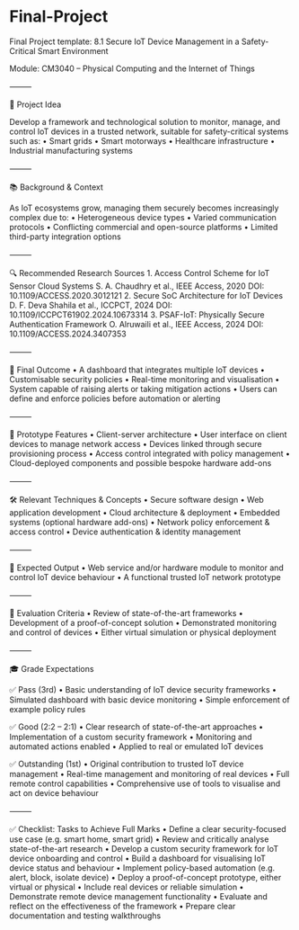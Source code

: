 # Final-Project

Final Project template: 8.1
Secure IoT Device Management in a Safety-Critical Smart Environment

Module: CM3040 – Physical Computing and the Internet of Things

⸻

🧠 Project Idea

Develop a framework and technological solution to monitor, manage, and control IoT devices in a trusted network, suitable for safety-critical systems such as:
	•	Smart grids
	•	Smart motorways
	•	Healthcare infrastructure
	•	Industrial manufacturing systems

⸻

📚 Background & Context

As IoT ecosystems grow, managing them securely becomes increasingly complex due to:
	•	Heterogeneous device types
	•	Varied communication protocols
	•	Conflicting commercial and open-source platforms
	•	Limited third-party integration options

⸻

🔍 Recommended Research Sources
	1.	Access Control Scheme for IoT Sensor Cloud Systems
S. A. Chaudhry et al., IEEE Access, 2020
DOI: 10.1109/ACCESS.2020.3012121
	2.	Secure SoC Architecture for IoT Devices
D. F. Deva Shahila et al., ICCPCT, 2024
DOI: 10.1109/ICCPCT61902.2024.10673314
	3.	PSAF-IoT: Physically Secure Authentication Framework
O. Alruwaili et al., IEEE Access, 2024
DOI: 10.1109/ACCESS.2024.3407353

⸻

🎯 Final Outcome
	•	A dashboard that integrates multiple IoT devices
	•	Customisable security policies
	•	Real-time monitoring and visualisation
	•	System capable of raising alerts or taking mitigation actions
	•	Users can define and enforce policies before automation or alerting

⸻

🧪 Prototype Features
	•	Client-server architecture
	•	User interface on client devices to manage network access
	•	Devices linked through secure provisioning process
	•	Access control integrated with policy management
	•	Cloud-deployed components and possible bespoke hardware add-ons

⸻

🛠️ Relevant Techniques & Concepts
	•	Secure software design
	•	Web application development
	•	Cloud architecture & deployment
	•	Embedded systems (optional hardware add-ons)
	•	Network policy enforcement & access control
	•	Device authentication & identity management

⸻

🧾 Expected Output
	•	Web service and/or hardware module to monitor and control IoT device behaviour
	•	A functional trusted IoT network prototype

⸻

🧪 Evaluation Criteria
	•	Review of state-of-the-art frameworks
	•	Development of a proof-of-concept solution
	•	Demonstrated monitoring and control of devices
	•	Either virtual simulation or physical deployment

⸻

🎓 Grade Expectations

✅ Pass (3rd)
	•	Basic understanding of IoT device security frameworks
	•	Simulated dashboard with basic device monitoring
	•	Simple enforcement of example policy rules

✅ Good (2:2 – 2:1)
	•	Clear research of state-of-the-art approaches
	•	Implementation of a custom security framework
	•	Monitoring and automated actions enabled
	•	Applied to real or emulated IoT devices

✅ Outstanding (1st)
	•	Original contribution to trusted IoT device management
	•	Real-time management and monitoring of real devices
	•	Full remote control capabilities
	•	Comprehensive use of tools to visualise and act on device behaviour

⸻

✅ Checklist: Tasks to Achieve Full Marks
	•	Define a clear security-focused use case (e.g. smart home, smart grid)
	•	Review and critically analyse state-of-the-art research
	•	Develop a custom security framework for IoT device onboarding and control
	•	Build a dashboard for visualising IoT device status and behaviour
	•	Implement policy-based automation (e.g. alert, block, isolate device)
	•	Deploy a proof-of-concept prototype, either virtual or physical
	•	Include real devices or reliable simulation
	•	Demonstrate remote device management functionality
	•	Evaluate and reflect on the effectiveness of the framework
	•	Prepare clear documentation and testing walkthroughs
